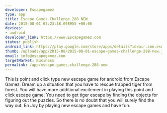```yaml
--- 
developer: Escapegamez
type: app
title: Escape Games Challenge 288 NEW
date: 2015-08-01 07:23:38.098955 +00:00
devices: 
- android
developer_link: https://www.Escapegamez.com
status: publish
android_link: https://play.google.com/store/apps/details?id=air.com.escapegamez.EscapeGamesChallenge288
thumb: /uploads/app/2015-08/2015-08-01-escape-games-challenge-288-new.jpg
email: info@escapegamez.com
targetMarket: Business
permalink: /app/escape-games-challenge-288-new
---
```


This is point and click type new escape game for android from Escape Gamez. Dream up a situation that you have to rescue trapped tiger from forest. You will have more additional excitement in playing this point and click escape game. You need to get tiger escape by finding the objects for figuring out the puzzles. So there is no doubt that you will surely find the way out. En Joy by playing new escape games and have fun.
